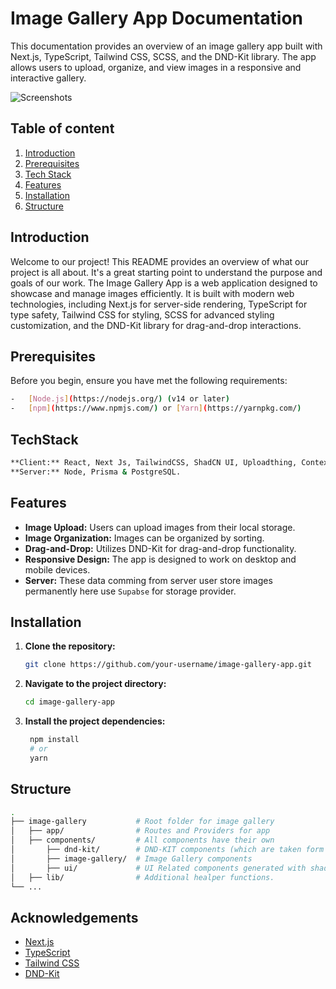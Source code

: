 # Image Gallery App Documentation

This documentation provides an overview of an image gallery app built with Next.js, TypeScript, Tailwind CSS, SCSS, and the DND-Kit library. The app allows users to upload, organize, and view images in a responsive and interactive gallery.

![Screenshots](https://i.ibb.co/DMb3qyP/Screenshot-from-2023-11-05-11-54-21.png)

## Table of content

1. [Introduction](#introduction)
2. [Prerequisites](#prerequisites)
3. [Tech Stack](#techstack)
4. [Features](#features)
5. [Installation](#installation)
6. [Structure](#structure)

## Introduction

Welcome to our project! This README provides an overview of what our project is all about. It's a great starting point to understand the purpose and goals of our work. The Image Gallery App is a web application designed to showcase and manage images efficiently. It is built with modern web technologies, including Next.js for server-side rendering, TypeScript for type safety, Tailwind CSS for styling, SCSS for advanced styling customization, and the DND-Kit library for drag-and-drop interactions.

## Prerequisites

Before you begin, ensure you have met the following requirements:

```bash
-   [Node.js](https://nodejs.org/) (v14 or later)
-   [npm](https://www.npmjs.com/) or [Yarn](https://yarnpkg.com/)
```

## TechStack

```bash
**Client:** React, Next Js, TailwindCSS, ShadCN UI, Uploadthing, Context API & SCSS.
**Server:** Node, Prisma & PostgreSQL.
```

## Features

-   **Image Upload:** Users can upload images from their local storage.
-   **Image Organization:** Images can be organized by sorting.
-   **Drag-and-Drop:** Utilizes DND-Kit for drag-and-drop functionality.
-   **Responsive Design:** The app is designed to work on desktop and mobile devices.
-   **Server:** These data comming from server user store images permanently here use `Supabse` for storage provider.

## Installation

1. **Clone the repository:**

    ```bash
    git clone https://github.com/your-username/image-gallery-app.git

    ```

2. **Navigate to the project directory:**

    ```bash
    cd image-gallery-app

    ```

3. **Install the project dependencies:**

    ```bash
     npm install
     # or
     yarn
    ```

## Structure

```bash
.
├── image-gallery           # Root folder for image gallery
│   ├── app/                # Routes and Providers for app
│   ├── components/         # All components have their own
│       ├── dnd-kit/        # DND-KIT components (which are taken form dnd-kit)
│       ├── image-gallery/  # Image Gallery components
│       ├── ui/             # UI Related components generated with shadcn ui.
│   ├── lib/                # Additional healper functions.
└── ...
```

## Acknowledgements

-   [Next.js](https://nextjs.org/docs)
-   [TypeScript](https://www.typescriptlang.org/docs)
-   [Tailwind CSS](https://tailwindcss.com/docs)
-   [DND-Kit](https://docs.dndkit.com/)
